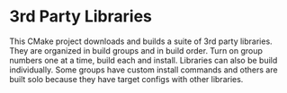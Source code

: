 # 3rd Party Libraries 
This CMake project downloads and builds a suite of 3rd party libraries.  They are organized in build groups and in build order.  Turn on group numbers one at a time, build each and install.  Libraries can also be build individually.  Some groups have custom install commands and others are built solo because they have target configs with other libraries.